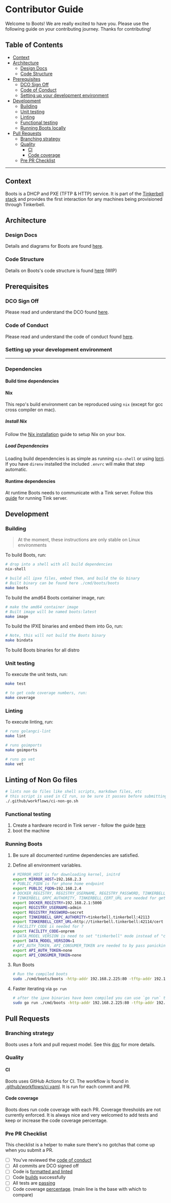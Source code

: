 # Contributor Guide

Welcome to Boots!
We are really excited to have you.
Please use the following guide on your contributing journey.
Thanks for contributing!

## Table of Contents

- [Context](#Context)
- [Architecture](#Architecture)
  - [Design Docs](#Design-Docs)
  - [Code Structure](#Code-Structure)
- [Prerequisites](#Prerequisites)
  - [DCO Sign Off](#DCO-Sign-Off)
  - [Code of Conduct](#Code-of-Conduct)
  - [Setting up your development environment](#Setting-up-your-development-environment)
- [Development](#Development)
  - [Building](#Building)
  - [Unit testing](#Unit-testing)
  - [Linting](#Linting)
  - [Functional testing](#Functional-testing)
  - [Running Boots locally](#Running-Boots-locally)
- [Pull Requests](#Pull-Requests)
  - [Branching strategy](#Branching-strategy)
  - [Quality](#Quality)
    - [CI](#CI)
    - [Code coverage](#Code-coverage)
  - [Pre PR Checklist](#Pre-PR-Checklist)

---

## Context

Boots is a DHCP and PXE (TFTP & HTTP) service.
It is part of the [Tinkerbell stack](https://tinkerbell.org) and provides the first interaction for any machines being provisioned through Tinkerbell.

## Architecture

### Design Docs

Details and diagrams for Boots are found [here](docs/DESIGN.md).

### Code Structure

Details on Boots's code structure is found [here](docs/CODE_STRUCTURE.md) (WIP)

## Prerequisites

### DCO Sign Off

Please read and understand the DCO found [here](docs/DCO.md).

### Code of Conduct

Please read and understand the code of conduct found [here](https://github.com/tinkerbell/.github/blob/main/CODE_OF_CONDUCT.md).

### Setting up your development environment

---

### Dependencies

#### Build time dependencies

#### Nix

This repo's build environment can be reproduced using `nix` (except for gcc cross compiler on mac).

##### Install Nix

Follow the [Nix installation](https://nixos.org/download.html) guide to setup Nix on your box.

##### Load Dependencies

Loading build dependencies is as simple as running `nix-shell` or using [lorri](https://github.com/nix-community/lorri).
If you have `direnv` installed the included `.envrc` will make that step automatic.

#### Runtime dependencies

At runtime Boots needs to communicate with a Tink server.
Follow this [guide](https://docs.tinkerbell.org/setup/local-vagrant/) for running Tink server.

## Development

### Building

> At the moment, these instructions are only stable on Linux environments

To build Boots, run:

```bash
# drop into a shell with all build dependencies
nix-shell

# build all ipxe files, embed them, and build the Go binary
# Built binary can be found here ./cmd/boots/boots
make boots

```

To build the amd64 Boots container image, run:

```bash
# make the amd64 container image
# Built image will be named boots:latest
make image

```

To build the IPXE binaries and embed them into Go, run:

```bash
# Note, this will not build the Boots binary
make bindata
```

To build Boots binaries for all distro

### Unit testing

To execute the unit tests, run:

```bash
make test

# to get code coverage numbers, run:
make coverage
```

### Linting

To execute linting, run:

```bash
# runs golangci-lint
make lint

# runs goimports
make goimports

# runs go vet
make vet
```

## Linting of Non Go files

```bash
# lints non Go files like shell scripts, markdown files, etc
# this script is used in CI run, so be sure it passes before submitting a PR
./.github/workflows/ci-non-go.sh
```

### Functional testing

1. Create a hardware record in Tink server - follow the guide [here](https://docs.tinkerbell.org/hardware-data/)
2. boot the machine

### Running Boots

1. Be sure all documented runtime dependencies are satisfied.
2. Define all environment variables.

   ```bash
   # MIRROR_HOST is for downloading kernel, initrd
   export MIRROR_HOST=192.168.2.3
   # PUBLIC_FQDN is for phone home endpoint
   export PUBLIC_FQDN=192.168.2.4
   # DOCKER_REGISTRY, REGISTRY_USERNAME, REGISTRY_PASSWORD, TINKERBELL_GRPC_AUTHORITY, TINKERBELL_CERT_URL are needed for auto.ipxe file generation
   # TINKERBELL_GRPC_AUTHORITY, TINKERBELL_CERT_URL are needed for getting hardware data
   export DOCKER_REGISTRY=192.168.2.1:5000
   export REGISTRY_USERNAME=admin
   export REGISTRY_PASSWORD=secret
   export TINKERBELL_GRPC_AUTHORITY=tinkerbell.tinkerbell:42113
   export TINKERBELL_CERT_URL=http://tinkerbell.tinkerbell:42114/cert
   # FACILITY_CODE is needed for ?
   export FACILITY_CODE=onprem
   # DATA_MODEL_VERSION is need to set "tinkerbell" mode instead of "cacher" mode
   export DATA_MODEL_VERSION=1
   # API_AUTH_TOKEN, API_CONSUMER_TOKEN are needed to by pass panicking in cmd/boots/main.go main func
   export API_AUTH_TOKEN=none
   export API_CONSUMER_TOKEN=none
   ```

3. Run Boots

   ```bash
   # Run the compiled boots
   sudo ./cmd/boots/boots -http-addr 192.168.2.225:80 -tftp-addr 192.168.2.225:69 -dhcp-addr 192.168.2.225:67
   ```

4. Faster iterating via `go run`

   ```bash
   # after the ipxe binaries have been compiled you can use `go run` to iterate a little more quickly than building the binary every time
   sudo go run ./cmd/boots -http-addr 192.168.2.225:80 -tftp-addr 192.168.2.225:69 -dhcp-addr 192.168.2.225:67
   ```

## Pull Requests

### Branching strategy

Boots uses a fork and pull request model.
See this [doc](https://guides.github.com/activities/forking/) for more details.

### Quality

#### CI

Boots uses GitHub Actions for CI.
The workflow is found in [.github/workflows/ci.yaml](.github/workflows/ci.yaml).
It is run for each commit and PR.

#### Code coverage

Boots does run code coverage with each PR.
Coverage thresholds are not currently enforced.
It is always nice and very welcomed to add tests and keep or increase the code coverage percentage.

### Pre PR Checklist

This checklist is a helper to make sure there's no gotchas that come up when you submit a PR.

- [ ] You've reviewed the [code of conduct](#Code-of-Conduct)
- [ ] All commits are DCO signed off
- [ ] Code is [formatted and linted](#Linting)
- [ ] Code [builds](#Building) successfully
- [ ] All tests are [passing](#Unit-testing)
- [ ] Code coverage [percentage](#Code-coverage). (main line is the base with which to compare)
